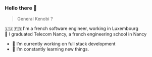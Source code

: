 ### Hello there 👋
> General Kenobi ? 

  🇱🇺 🇫🇷  I'm a french software engineer, working in Luxembourg  </br>
 :book: I graduated Telecom Nancy, a french engineering school in Nancy

- 🔭 I’m currently working on full stack development 
- 🌱 I’m constantly learning new things.


<!--
**Drakadriel/Drakadriel** is a ✨ _special_ ✨ repository because its `README.md` (this file) appears on your GitHub profile.

Here are some ideas to get you started:

- 🔭 I’m currently working on ...
- 🌱 I’m currently learning ...
- 👯 I’m looking to collaborate on ...
- 🤔 I’m looking for help with ...
- 💬 Ask me about ...
- 📫 How to reach me: ...
- 😄 Pronouns: ...
- ⚡ Fun fact: ...
-->
